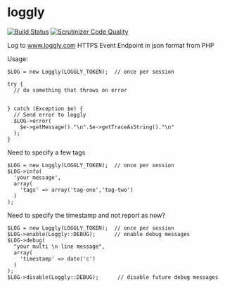 loggly
======

[![Build Status](https://scrutinizer-ci.com/g/freshsauce/loggly-php/badges/build.png?b=master)](https://scrutinizer-ci.com/g/freshsauce/loggly-php/build-status/master) [![Scrutinizer Code Quality](https://scrutinizer-ci.com/g/freshsauce/loggly-php/badges/quality-score.png?b=master)](https://scrutinizer-ci.com/g/freshsauce/loggly-php/?branch=master)

Log to www.loggly.com HTTPS Event Endpoint in json format from PHP

Usage:

    $LOG = new Loggly(LOGGLY_TOKEN);  // once per session

    try {
      // do something that throws on error
      
      
    } catch (Exception $e) {
      // Send error to loggly
      $LOG->error(
        $e->getMessage()."\n".$e->getTraceAsString()."\n"
      );
    }
    
  Need to specify a few tags
  
    $LOG = new Loggly(LOGGLY_TOKEN);  // once per session
    $LOG->info(
      'your message',
      array(
        'tags' => array('tag-one','tag-two')
      )
    );


  Need to specify the timestamp and not report as now?
  
    $LOG = new Loggly(LOGGLY_TOKEN);  // once per session
    $LOG->enable(Loggly::DEBUG);      // enable debug messages
    $LOG->debug(
      "your multi \n line message",
      array(
        'timestamp' => date('c')
      )
    );
    $LOG->disable(Loggly::DEBUG);      // disable future debug messages
  
